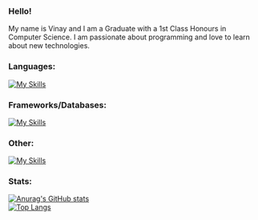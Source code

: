 ### Hello!

My name is Vinay and I am a Graduate with a 1st Class Honours in Computer Science. I am passionate about programming and love to learn about new technologies. 

### Languages:
[![My Skills](https://skillicons.dev/icons?i=java,r,py,cs,html,css,js)](https://skillicons.dev)

### Frameworks/Databases:
[![My Skills](https://skillicons.dev/icons?i=spring,react,redux,sqlite,mysql,postgres)](https://skillicons.dev)

### Other:
[![My Skills](https://skillicons.dev/icons?i=visualstudio,unity,windows,azure,discord,eclipse,git,gmail,powershell,postman,pycharm)](https://skillicons.dev)

### Stats:
[![Anurag's GitHub stats](https://github-readme-stats.vercel.app/api?username=VinPal5554&theme=dark)](https://github.com/anuraghazra/github-readme-stats) <br/>
[![Top Langs](https://github-readme-stats.vercel.app/api/top-langs/?username=VinPal5554)](https://github.com/anuraghazra/github-readme-stats)

<!--
**VinPal5554/VinPal5554** is a ✨ _special_ ✨ repository because its `README.md` (this file) appears on your GitHub profile.

Here are some ideas to get you started:

- 🔭 I’m currently working on ...
- 🌱 I’m currently learning ...
- 👯 I’m looking to collaborate on ...
- 🤔 I’m looking for help with ...
- 💬 Ask me about ...
- 📫 How to reach me: ...
- 😄 Pronouns: ...
- ⚡ Fun fact: ...
-->
